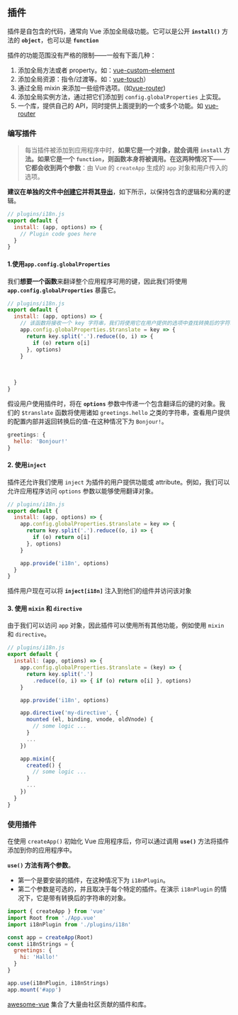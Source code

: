 ## 插件

插件是自包含的代码，通常向 Vue 添加全局级功能。它可以是公开 **`install()`** 方法的 **`object`**，也可以是 **`function`**

插件的功能范围没有严格的限制——一般有下面几种：

1. 添加全局方法或者 property。如：[vue-custom-element](https://github.com/karol-f/vue-custom-element)
2. 添加全局资源：指令/过渡等。如：[vue-touch](https://github.com/vuejs/vue-touch)）
3. 通过全局 mixin 来添加一些组件选项。(如[vue-router](https://github.com/vuejs/vue-router))
4. 添加全局实例方法，通过把它们添加到 `config.globalProperties` 上实现。
5. 一个库，提供自己的 API，同时提供上面提到的一个或多个功能。如 [vue-router](https://github.com/vuejs/vue-router)

### 编写插件

> 每当插件被添加到应用程序中时，**如果它是一个对象，就会调用 `install` 方法。如果它是一个 `function`，则函数本身将被调用。**在这两种情况下——它都会收到**两个参数**：由 Vue 的 `createApp` 生成的 `app` 对象和用户传入的选项。

**建议在单独的文件中<u>创建它</u>并将其<u>导出</u>**，如下所示，以保持包含的逻辑和分离的逻辑。

```js
// plugins/i18n.js
export default {
  install: (app, options) => {
    // Plugin code goes here
  }
}
```

#### 1.使用`app.config.globalProperties`

我们**想要一个函数**来翻译整个应用程序可用的键，因此我们将使用 **`app.config.globalProperties`** 暴露它。

```js
// plugins/i18n.js
export default {
  install: (app, options) => {
    // 该函数将接收一个 key 字符串，我们将使用它在用户提供的选项中查找转换后的字符串
    app.config.globalProperties.$translate = key => {
      return key.split('.').reduce((o, i) => {
        if (o) return o[i]
      }, options)
    }
    
    
    
  }
}
```

假设用户使用插件时，将在 **`options`** 参数中传递一个包含翻译后的键的对象。我们的 `$translate` 函数将使用诸如 `greetings.hello` 之类的字符串，查看用户提供的配置内部并返回转换后的值-在这种情况下为 `Bonjour!`。

```js
greetings: {
  hello: 'Bonjour!'
}
```

#### 2. 使用`inject`

插件还允许我们使用 `inject` 为插件的用户提供功能或 attribute。例如，我们可以允许应用程序访问 `options` 参数以能够使用翻译对象。

```js
// plugins/i18n.js
export default {
  install: (app, options) => {
    app.config.globalProperties.$translate = key => {
      return key.split('.').reduce((o, i) => {
        if (o) return o[i]
      }, options)
    }

    app.provide('i18n', options)
  }
}
```

插件用户现在可以将 **`inject[i18n]`** 注入到他们的组件并访问该对象

#### 3. 使用 `mixin` 和 `directive`

由于我们可以访问 `app` 对象，因此插件可以使用所有其他功能，例如使用 `mixin` 和 `directive`。

```js
// plugins/i18n.js
export default {
  install: (app, options) => {
    app.config.globalProperties.$translate = (key) => {
      return key.split('.')
        .reduce((o, i) => { if (o) return o[i] }, options)
    }

    app.provide('i18n', options)

    app.directive('my-directive', {
      mounted (el, binding, vnode, oldVnode) {
        // some logic ...
      }
      ...
    })

    app.mixin({
      created() {
        // some logic ...
      }
      ...
    })
  }
}
```

### 使用插件

在使用 `createApp()` 初始化 Vue 应用程序后，你可以通过调用 **`use()`** 方法将插件添加到你的应用程序中。

**`use()` 方法有两个参数**。

- 第一个是要安装的插件，在这种情况下为 `i18nPlugin`。
- 第二个参数是可选的，并且取决于每个特定的插件。在演示 `i18nPlugin` 的情况下，它是带有转换后的字符串的对象。

```js
import { createApp } from 'vue'
import Root from './App.vue'
import i18nPlugin from './plugins/i18n'

const app = createApp(Root)
const i18nStrings = {
  greetings: {
    hi: 'Hallo!'
  }
}

app.use(i18nPlugin, i18nStrings)
app.mount('#app')
```

[awesome-vue](https://github.com/vuejs/awesome-vue#components--libraries) 集合了大量由社区贡献的插件和库。